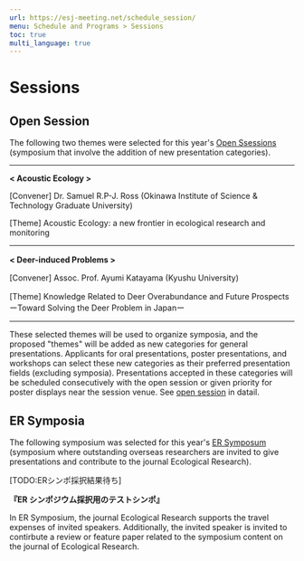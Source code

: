 ```yaml
---
url: https://esj-meeting.net/schedule_session/
menu: Schedule and Programs > Sessions
toc: true
multi_language: true
---
```


# Sessions

## Open Session
The following two themes were selected for this year's [Open Ssessions](opensession) (symposium that involve the addition of new presentation categories).

---

**< Acoustic Ecology >** 

[Convener]
Dr. Samuel R.P-J. Ross (Okinawa Institute of Science & Technology Graduate University)

[Theme]
Acoustic Ecology: a new frontier in ecological research and monitoring

---

**< Deer-induced Problems >**　

[Convener]
Assoc. Prof. Ayumi Katayama (Kyushu University)

[Theme]
Knowledge Related to Deer Overabundance and Future Prospects　ーToward Solving the Deer Problem in Japanー

---

These selected themes will be used to organize symposia, and the proposed "themes" will be added as new categories for general presentations. Applicants for oral presentations, poster presentations, and workshops can select these new categories as their preferred presentation fields (excluding symposia). Presentations accepted in these categories will be scheduled consecutively with the open session or given priority for poster displays near the session venue. See [open session](opensession) in datail.

## ER Symposia
The following symposium was selected for this year's [ER Symposum](er_symposium) (symposium where outstanding overseas researchers are invited to give presentations and contribute to the journal Ecological Research).

[TODO:ERシンポ採択結果待ち]

**『ER シンポジウム採択用のテストシンポ』**

In ER Symposium, the journal Ecological Research supports the travel expenses of invited speakers. Additionally, the invited speaker is invited to contirbute a review or feature paper related to the symposium content on the journal of Ecological Research.


